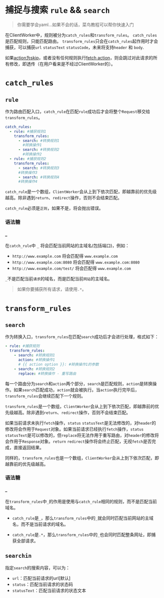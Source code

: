 # 捕捉与搜索 `rule` && `search`

> 你需要学会yaml...如果不会的话，菜鸟教程可以帮你快速入门

在ClientWorker中，规则被分为`catch_rules`和`transform_rules`。
`catch_rules`是匹配规则，只能匹配路由。
`transform_rules`只会在`catch_rules`起作用时才会捕获，可以捕获`url` `statusText` `statusCode`，未来将支持`header` 和 `body`.

如果[action为skip](/rule/skip)，或者没有任何规则执行[fetch action](/rule/fetch)，则会跳过对此请求的所有修改，即透传（在用户看来是不经过ClientWorker的）。

# `catch_rules`

## `rule`

作为路由匹配入口，`catch_rule`在匹配`rule`成功后才会将整个`Request`移交给`transform_rules`。

```yaml
catch_rules:
  - rule: #捕获规则1
    transform_rules:
      - search: #转换规则1
        #转换操作1
      - search: #转换规则2
        #转换操作2
  - rule: #捕获规则2
    transform_rules:
      - search: #转换规则3
      #转换操作3
      - search: #转换规则4
      #转换操作4
```

`catch_rule`是一个数组，`ClientWorker`会从上到下依次匹配，即越靠前的优先级越高。除非遇到`return`、`redirect`操作，否则不会结束匹配。

`catch_rule`必须是`正则`，如果不是，将会抛出错误。

### 语法糖

#### \_

在`catch_rule`中 `_` 将会匹配当前网站的主域名(包括端口)，例如：

- `http://www.example.com` 将会匹配得 `www.example.com`
- `http://www.example.com:8080` 将会匹配得 `www.example.com:8080`
- `http://www.example.com/test/` 将会匹配得 `www.example.com`

`_`不是匹配当前`请求`的域名，而是匹配当前`网站`的主域名。

> 如果你要捕获所有请求，请使用`.*`。

# `transform_rules`

## `search`

作为转换入口，`transform_rules`在匹配`search`成功后才会进行处理，格式如下：

```yaml
- rule: #捕获规则
  transform_rules:
    - search: #转换规则1
      action: #转换操作1
      # {{ action option }}: #转换操作1的参数
    - search: #转换规则2
      replace: #转换操作 - 重写路由
```

每一个路由分为`search`和`action`两个部分，`search`是匹配规则，`action`是转换操作。如果`search`匹配成功，`action`就会被执行。当`action`执行完毕后，`transform_rules`会继续匹配下一个规则。

`transform_rules`是一个数组，`ClientWorker`会从上到下依次匹配，即越靠前的优先级越高。除非遇到`return`、`redirect`操作，否则不会结束匹配。

如果当前请求未执行`fetch`操作，`status` `statusText`是无法修改的，对`header`的修改将会作用于`Request`对象。如果当前请求已经执行`fetch`操作，`status` `statusText`是可以修改的，但`replace`将无法作用于重写路由，对`header`的修改将会作用于`Response`对象。`return` `redirect`操作将会终止匹配，无视`fetch`是否完成，直接返回结果。

同样的，`transform_rules`也是一个数组，`ClientWorker`会从上到下依次匹配，即越靠前的优先级越高。

### 语法糖

#### \_

在`transform_rules`中`_`的作用是使用与`catch_rule`相同的规则，而不是匹配当前域名。

- `catch_rule`是`_`，那么`transform_rules`中的`_`就会同时匹配当前网站的主域名，而不是当前请求的域名。

- `catch_rule`是`.*`，那么`transform_rules`中的`_`也会同时匹配整条网址，即捕获全部请求。

## `searchin`

指定`search`的搜索内容，可以为：

- `url`：匹配当前请求的url[默认]
- `status`：匹配当前请求的状态码
- `statusText`：匹配当前请求的状态文本
